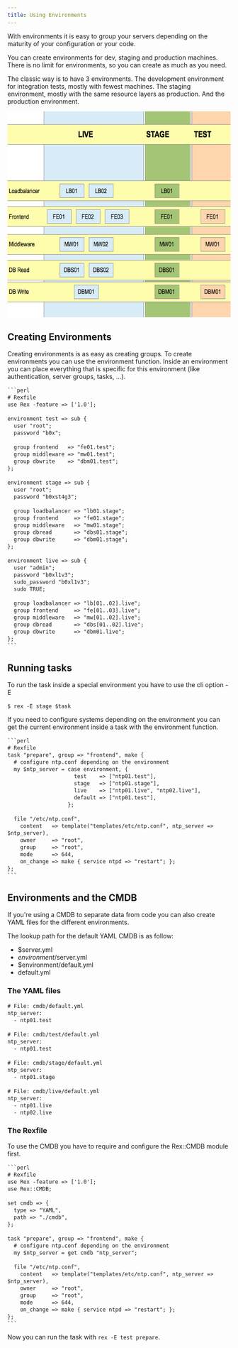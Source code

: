 ```yaml
---
title: Using Environments
---
```


With environments it is easy to group your servers depending on the maturity of your configuration or your code.

You can create environments for dev, staging and production machines. There is no limit for environments, so you can create as much as you need.

The classic way is to have 3 environments. The development environment for integration tests, mostly with fewest machines. The staging environment, mostly with the same resource layers as production. And the production environment.

<img src="/public/images/skin/rexify.org/book_env.png" width="619" height="464" />

## Creating Environments

Creating environments is as easy as creating groups. To create environments you can use the environment function. Inside an environment you can place everything that is specific for this environment (like authentication, server groups, tasks, ...).

    ```perl
    # Rexfile
    use Rex -feature => ['1.0'];

    environment test => sub {
      user "root";
      password "b0x";

      group frontend   => "fe01.test";
      group middleware => "mw01.test";
      group dbwrite    => "dbm01.test";
    };

    environment stage => sub {
      user "root";
      password "b0xst4g3";

      group loadbalancer => "lb01.stage";
      group frontend     => "fe01.stage";
      group middleware   => "mw01.stage";
      group dbread       => "dbs01.stage";
      group dbwrite      => "dbm01.stage";
    };

    environment live => sub {
      user "admin";
      password "b0xl1v3";
      sudo_password "b0xl1v3";
      sudo TRUE;

      group loadbalancer => "lb[01..02].live";
      group frontend     => "fe[01..03].live";
      group middleware   => "mw[01..02].live";
      group dbread       => "dbs[01..02].live";
      group dbwrite      => "dbm01.live";
    };
    ```

## Running tasks

To run the task inside a special environment you have to use the cli option -E

    $ rex -E stage $task

If you need to configure systems depending on the environment you can get the current environment inside a task with the environment function.

    ```perl
    # Rexfile
    task "prepare", group => "frontend", make {
      # configure ntp.conf depending on the environment
      my $ntp_server = case environment, {
                         test    => ["ntp01.test"],
                         stage   => ["ntp01.stage"],
                         live    => ["ntp01.live", "ntp02.live"],
                         default => ["ntp01.test"],
                       };

      file "/etc/ntp.conf",
        content   => template("templates/etc/ntp.conf", ntp_server => $ntp_server),
        owner     => "root",
        group     => "root",
        mode      => 644,
        on_change => make { service ntpd => "restart"; };
    };
    ```

## Environments and the CMDB

If you're using a CMDB to separate data from code you can also create YAML files for the different environments.

The lookup path for the default YAML CMDB is as follow:

-   $server.yml
-   $environment/$server.yml
-   $environment/default.yml
-   default.yml

### The YAML files

    # File: cmdb/default.yml
    ntp_server:
      - ntp01.test

    # File: cmdb/test/default.yml
    ntp_server:
      - ntp01.test

    # File: cmdb/stage/default.yml
    ntp_server:
      - ntp01.stage

    # File: cmdb/live/default.yml
    ntp_server:
      - ntp01.live
      - ntp02.live

### The Rexfile

To use the CMDB you have to require and configure the Rex::CMDB module first.

    ```perl
    # Rexfile
    use Rex -feature => ['1.0'];
    use Rex::CMDB;

    set cmdb => {
      type => "YAML",
      path => "./cmdb",
    };

    task "prepare", group => "frontend", make {
      # configure ntp.conf depending on the environment
      my $ntp_server = get cmdb "ntp_server";

      file "/etc/ntp.conf",
        content   => template("templates/etc/ntp.conf", ntp_server => $ntp_server),
        owner     => "root",
        group     => "root",
        mode      => 644,
        on_change => make { service ntpd => "restart"; };
    };
    ```

Now you can run the task with `rex -E test prepare`.
